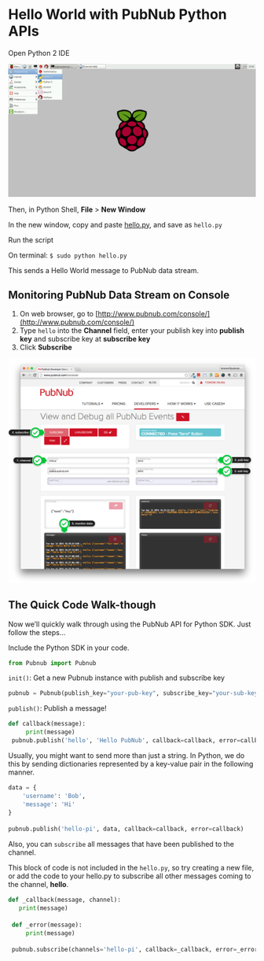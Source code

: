 # Hello World with PubNub Python APIs

Open Python 2 IDE

![image](../../images/python-ide.png)

Then, in Python Shell,  **File** > **New Window**

In the new window, copy and paste [hello.py](hello.py), and save as `hello.py`

Run the script

On terminal:
`$ sudo python hello.py`

This sends a Hello World message to PubNub data stream.



## Monitoring PubNub Data Stream on Console

1. On web browser, go to [http://www.pubnub.com/console/](http://www.pubnub.com/console/)
2. Type `hello` into the **Channel** field, enter your publish key into **publish key** and subscribe key at  **subscribe key**
3. Click **Subscribe**

![image](../../images/pubnub-console.png)

## The Quick Code Walk-though 

Now we’ll quickly walk through using the PubNub API for Python SDK. Just follow the steps…

Include the Python SDK in your code.

```python
from Pubnub import Pubnub
```

`init()`: Get a new Pubnub instance with publish and subscribe key


```python
pubnub = Pubnub(publish_key="your-pub-key", subscribe_key="your-sub-key")
```


`publish()`: Publish a message!


```python
def callback(message):
     print(message)
 pubnub.publish('hello', 'Hello PubNub', callback=callback, error=callback)
```

Usually, you might want to send more than just a string. In Python, we do this by sending dictionaries represented by a key-value pair in the following manner. 

```python
data = {
    'username': 'Bob',
    'message': 'Hi'
}

pubnub.publish('hello-pi', data, callback=callback, error=callback)
```
 
Also, you can `subscribe` all messages that have been published to the channel. 

This block of code is not included in the `hello.py`, so try creating a new file, or add the code to your hello.py to subscribe all other messages coming to the channel, **hello**.

```python
def _callback(message, channel):
   print(message)
 
 def _error(message):
     print(message)
 
 pubnub.subscribe(channels='hello-pi', callback=_callback, error=_error)
```
 
